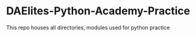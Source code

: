 # DAElites-Python-Academy-Practice
This repo houses all directories, modules used for python practice
